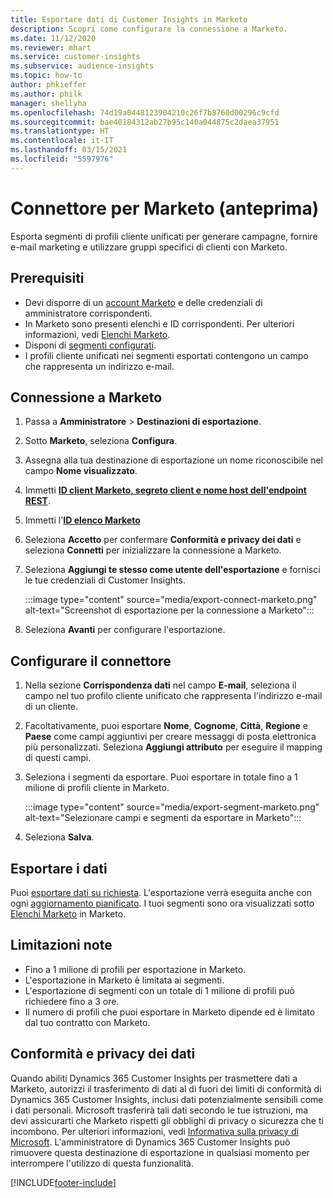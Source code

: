 ```yaml
---
title: Esportare dati di Customer Insights in Marketo
description: Scopri come configurare la connessione a Marketo.
ms.date: 11/12/2020
ms.reviewer: mhart
ms.service: customer-insights
ms.subservice: audience-insights
ms.topic: how-to
author: phkieffer
ms.author: philk
manager: shellyha
ms.openlocfilehash: 74d19a0448123904210c26f7b8760d00296c9cfd
ms.sourcegitcommit: bae40184312ab27b95c140a044875c2daea37951
ms.translationtype: HT
ms.contentlocale: it-IT
ms.lasthandoff: 03/15/2021
ms.locfileid: "5597976"
---
```

# <a name="connector-for-marketo-preview"></a>Connettore per Marketo (anteprima)

Esporta segmenti di profili cliente unificati per generare campagne, fornire e-mail marketing e utilizzare gruppi specifici di clienti con Marketo.

## <a name="prerequisites"></a>Prerequisiti

-   Devi disporre di un [account Marketo](https://login.marketo.com/) e delle credenziali di amministratore corrispondenti.
-   In Marketo sono presenti elenchi e ID corrispondenti. Per ulteriori informazioni, vedi [Elenchi Marketo](https://docs.marketo.com/display/public/DOCS/Understanding+Static+Lists).
-   Disponi di [segmenti configurati](segments.md).
-   I profili cliente unificati nei segmenti esportati contengono un campo che rappresenta un indirizzo e-mail.

## <a name="connect-to-marketo"></a>Connessione a Marketo

1. Passa a **Amministratore** > **Destinazioni di esportazione**.

1. Sotto **Marketo**, seleziona **Configura**.

1. Assegna alla tua destinazione di esportazione un nome riconoscibile nel campo **Nome visualizzato**.

1. Immetti **[ID client Marketo, segreto client e nome host dell'endpoint REST](https://developers.marketo.com/rest-api/authentication/)**.

1. Immetti l'**[ID elenco Marketo](https://docs.marketo.com/display/public/DOCS/Understanding+Static+Lists)** 

1. Seleziona **Accetto** per confermare **Conformità e privacy dei dati** e seleziona **Connetti** per inizializzare la connessione a Marketo.

1. Seleziona **Aggiungi te stesso come utente dell'esportazione** e fornisci le tue credenziali di Customer Insights.

   :::image type="content" source="media/export-connect-marketo.png" alt-text="Screenshot di esportazione per la connessione a Marketo":::

1. Seleziona **Avanti** per configurare l'esportazione.

## <a name="configure-the-connector"></a>Configurare il connettore

1. Nella sezione **Corrispondenza dati** nel campo **E-mail**, seleziona il campo nel tuo profilo cliente unificato che rappresenta l'indirizzo e-mail di un cliente. 

1. Facoltativamente, puoi esportare **Nome**, **Cognome**, **Città**, **Regione** e **Paese** come campi aggiuntivi per creare messaggi di posta elettronica più personalizzati. Seleziona **Aggiungi attributo** per eseguire il mapping di questi campi.

1. Seleziona i segmenti da esportare. Puoi esportare in totale fino a 1 milione di profili cliente in Marketo.

   :::image type="content" source="media/export-segment-marketo.png" alt-text="Selezionare campi e segmenti da esportare in Marketo":::

1. Seleziona **Salva**.

## <a name="export-the-data"></a>Esportare i dati

Puoi [esportare dati su richiesta](export-destinations.md). L'esportazione verrà eseguita anche con ogni [aggiornamento pianificato](system.md#schedule-tab). I tuoi segmenti sono ora visualizzati sotto [Elenchi Marketo](ttps://docs.marketo.com/display/public/DOCS/Understanding+Static+Lists) in Marketo.

## <a name="known-limitations"></a>Limitazioni note

- Fino a 1 milione di profili per esportazione in Marketo.
- L'esportazione in Marketo è limitata ai segmenti.
- L'esportazione di segmenti con un totale di 1 milione di profili può richiedere fino a 3 ore. 
- Il numero di profili che puoi esportare in Marketo dipende ed è limitato dal tuo contratto con Marketo.

## <a name="data-privacy-and-compliance"></a>Conformità e privacy dei dati

Quando abiliti Dynamics 365 Customer Insights per trasmettere dati a Marketo, autorizzi il trasferimento di dati al di fuori dei limiti di conformità di Dynamics 365 Customer Insights, inclusi dati potenzialmente sensibili come i dati personali. Microsoft trasferirà tali dati secondo le tue istruzioni, ma devi assicurarti che Marketo rispetti gli obblighi di privacy o sicurezza che ti incombono. Per ulteriori informazioni, vedi [Informativa sulla privacy di Microsoft](https://go.microsoft.com/fwlink/?linkid=396732).
L'amministratore di Dynamics 365 Customer Insights può rimuovere questa destinazione di esportazione in qualsiasi momento per interrompere l'utilizzo di questa funzionalità.


[!INCLUDE[footer-include](../includes/footer-banner.md)]